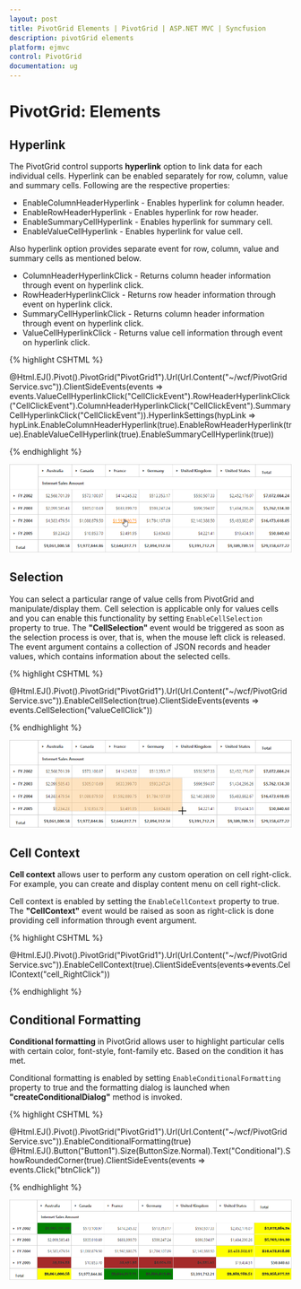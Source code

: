 ```yaml
---
layout: post
title: PivotGrid Elements | PivotGrid | ASP.NET MVC | Syncfusion
description: pivotGrid elements
platform: ejmvc
control: PivotGrid
documentation: ug
---
```


# PivotGrid: Elements

## Hyperlink

The PivotGrid control supports **hyperlink** option to link data for each individual cells. Hyperlink can be enabled separately for row, column, value and summary cells. Following are the respective properties:

* EnableColumnHeaderHyperlink - Enables hyperlink for column header.
* EnableRowHeaderHyperlink - Enables hyperlink for row header.
* EnableSummaryCellHyperlink - Enables hyperlink for summary cell.
* EnableValueCellHyperlink - Enables hyperlink for value cell.

Also hyperlink option provides separate event for row, column, value and summary cells as mentioned below.
 
* ColumnHeaderHyperlinkClick - Returns column header information through event on hyperlink click.
* RowHeaderHyperlinkClick - Returns row header information through event on hyperlink click.
* SummaryCellHyperlinkClick - Returns column header information through event on hyperlink click.
* ValueCellHyperlinkClick - Returns value cell information through event on hyperlink click.

{% highlight CSHTML %}

@Html.EJ().Pivot().PivotGrid("PivotGrid1").Url(Url.Content("~/wcf/PivotGridService.svc")).ClientSideEvents(events => events.ValueCellHyperlinkClick("CellClickEvent").RowHeaderHyperlinkClick("CellClickEvent").ColumnHeaderHyperlinkClick("CellClickEvent").SummaryCellHyperlinkClick("CellClickEvent")).HyperlinkSettings(hypLink => hypLink.EnableColumnHeaderHyperlink(true).EnableRowHeaderHyperlink(true).EnableValueCellHyperlink(true).EnableSummaryCellHyperlink(true))

<script type="text/javascript">
    CellClickEvent = function(evt) {
        alert("Cell Click event is fired");
    }
</script>

{% endhighlight %}

![](PivotGrid-Elements_images/hyperlink.png)

## Selection

You can select a particular range of value cells from PivotGrid and manipulate/display them. Cell selection is applicable only for values cells and you can enable this functionality by setting `EnableCellSelection` property to true.
The **"CellSelection"** event would be triggered as soon as the selection process is over, that is, when the mouse left click is released. The event argument contains a collection of JSON records and header values, which contains information about the selected cells.

{% highlight CSHTML %}

@Html.EJ().Pivot().PivotGrid("PivotGrid1").Url(Url.Content("~/wcf/PivotGridService.svc")).EnableCellSelection(true).ClientSideEvents(events => events.CellSelection("valueCellClick"))

<script type="text/javascript">
    valueCellClick = function(evt) {
        // The event lets you to perform required operation with the selected set of cells. The details of the selected range can be obtained in the parameter of the event.
        cellvalue = evt.JSONRecords;
        rowheaders = evt.rowHeader;
        colheaders = evt.columnHeader;
    }
</script>

{% endhighlight %}

![](PivotGrid-Elements_images/cellselection.png)

## Cell Context

**Cell context** allows user to perform any custom operation on cell right-click. For example, you can create and display content menu on cell right-click.

Cell context is enabled by setting the `EnableCellContext` property to true. The **"CellContext"** event would be raised as soon as right-click is done providing cell information through event argument.

{% highlight CSHTML %}

@Html.EJ().Pivot().PivotGrid("PivotGrid1").Url(Url.Content("~/wcf/PivotGridService.svc")).EnableCellContext(true).ClientSideEvents(events=>events.CellContext("cell_RightClick"))

<script type="text/javascript">
    cell_RightClick = function(evt) {
        //Write your Cell Context code here
    }
</script>

{% endhighlight %}

## Conditional Formatting

**Conditional formatting** in PivotGrid allows user to highlight particular cells with certain color, font-style, font-family etc. Based on the condition it has met.
  
Conditional formatting is enabled by setting `EnableConditionalFormatting` property to true and the formatting dialog is launched when **"createConditionalDialog"** method is invoked.

{% highlight CSHTML %}

@Html.EJ().Pivot().PivotGrid("PivotGrid1").Url(Url.Content("~/wcf/PivotGridService.svc")).EnableConditionalFormatting(true)
@Html.EJ().Button("Button1").Size(ButtonSize.Normal).Text("Conditional").ShowRoundedCorner(true).ClientSideEvents(events => events.Click("btnClick"))

<script type="text/javascript">
    function btnClick(e) {
        var pivotGridObj = $('#PivotGrid1').data("ejPivotGrid");
        if (pivotGridObj.model.enableConditionalFormatting) {
            pivotGridObj.createConditionalDialog();
        }
    }
</script>

{% endhighlight %}

![](PivotGrid-Elements_images/conditional.png)